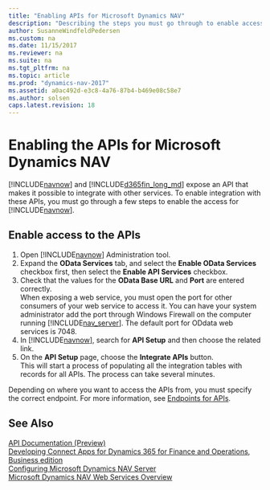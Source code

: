 ```yaml
---
title: "Enabling APIs for Microsoft Dynamics NAV"
description: "Describing the steps you must go through to enable access to the APIs."
author: SusanneWindfeldPedersen
ms.custom: na
ms.date: 11/15/2017
ms.reviewer: na
ms.suite: na
ms.tgt_pltfrm: na
ms.topic: article
ms.prod: "dynamics-nav-2017"
ms.assetid: a0ac492d-e3c8-4a76-87b4-b469e08c58e7
ms.author: solsen
caps.latest.revision: 18
---
```


# Enabling the APIs for Microsoft Dynamics NAV
[!INCLUDE[navnow](includes/navnow_md.md)] and [!INCLUDE[d365fin_long_md](includes/d365fin_long_md.md)] expose an API that makes it possible to integrate with other services. To enable integration with these APIs, you must go through a few steps to enable the access for [!INCLUDE[navnow](includes/navnow_md.md)].

## Enable access to the APIs
1. Open [!INCLUDE[navnow](includes/navnow_md.md)] Administration tool. 
2. Expand the **OData Services** tab, and select the **Enable OData Services** checkbox first, then select the **Enable API Services** checkbox.
3. Check that the values for the **OData Base URL** and **Port** are entered correctly.  
    When exposing a web service, you must open the port for other consumers of your web service to access it. You can have your system administrator add the port through Windows Firewall on the computer running [!INCLUDE[nav_server](includes/nav_server_md.md)]. The default port for ODdata web services is 7048.
4. In [!INCLUDE[navnow](includes/navnow_md.md)], search for **API Setup** and then choose the related link.
5. On the **API Setup** page, choose the **Integrate APIs** button.  
    This will start a process of populating all the integration tables with records for all APIs. The process can take several minutes.

Depending on where you want to access the APIs from, you must specify the correct endpoint. For more information, see [Endpoints for APIs](endpoints-apis-for-dynamics.md).

## See Also
[API Documentation (Preview)](fin-graph/index.md)  
[Developing Connect Apps for Dynamics 365 for Finance and Operations, Business edition](developer/devenv-develop-connect-apps-for-fin.md)  
[Configuring Microsoft Dynamics NAV Server](configuring-microsoft-dynamics-nav-server.md)  
[Microsoft Dynamics NAV Web Services Overview](microsoft-dynamics-nav-web-services-overview.md)  